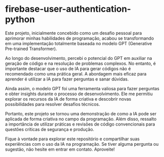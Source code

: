 # firebase-user-authentication-python

Este projeto, inicialmente concebido como um desafio pessoal para aprimorar minhas habilidades de programação, acabou se transformando em uma implementação totalmente baseada no modelo GPT (Generative Pre-trained Transformer). 

Ao longo do desenvolvimento, percebi o potencial do GPT em auxiliar na geração de código e na resolução de problemas complexos. No entanto, é importante destacar que o uso de IA para gerar códigos não é recomendado como uma prática geral. A abordagem mais eficaz para aprender é utilizar a IA para fazer perguntas e sanar dúvidas.

Ainda assim, o modelo GPT foi uma ferramenta valiosa para fazer perguntas e obter insights durante o processo de desenvolvimento. Ele me permitiu explorar os recursos da IA de forma criativa e descobrir novas possibilidades para resolver desafios técnicos.

Portanto, este projeto se tornou uma demonstração de como a IA pode ser aplicada de forma criativa no campo da programação. Além disso, ressalto a importância de utilizar práticas e revisões de código convencionais para questões críticas de segurança e produção.

Fique à vontade para explorar este repositório e compartilhar suas experiências com o uso da IA na programação. Se tiver alguma pergunta ou sugestão, não hesite em entrar em contato. Aproveite!

